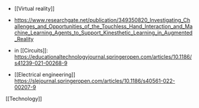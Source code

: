   - [[Virtual reality]]

  - https://www.researchgate.net/publication/349350820_Investigating_Challenges_and_Opportunities_of_the_Touchless_Hand_Interaction_and_Machine_Learning_Agents_to_Support_Kinesthetic_Learning_in_Augmented_Reality

  - in [[Circuits]]:
    https://educationaltechnologyjournal.springeropen.com/articles/10.1186/s41239-021-00268-9
  - [[Electrical engineering]]
    https://slejournal.springeropen.com/articles/10.1186/s40561-022-00207-9

[[Technology]]